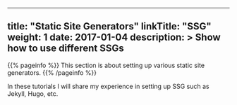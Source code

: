
---
title: "Static Site Generators"
linkTitle: "SSG"
weight: 1
date: 2017-01-04
description: >
  Show how to use different SSGs
---

{{% pageinfo %}}
This section is about setting up various static site generators.
{{% /pageinfo %}}

In these tutorials I will share my experience in setting up SSG such as Jekyll, Hugo, etc.


